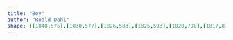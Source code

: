 ```yaml
---
title: "Boy"
author: "Roald Dahl"
shape: [[1848,575],[1830,577],[1826,583],[1825,593],[1820,798],[1817,838],[1817,854],[1819,862],[1817,867],[1817,894],[1815,899],[1812,1080],[1808,1160],[1809,1176],[1807,1204],[1807,1259],[1805,1281],[1806,1298],[1804,1320],[1805,1337],[1803,1377],[1803,1418],[1801,1444],[1803,1455],[1803,1472],[1807,1476],[1810,1476],[1814,1472],[1835,1447],[1852,1441],[1872,1431],[1878,1425],[1880,1413],[1882,1286],[1884,1259],[1884,1220],[1888,1107],[1887,1071],[1891,1063],[1891,950],[1893,945],[1895,872],[1894,852],[1896,844],[1896,805],[1898,780],[1901,671],[1900,661],[1903,598],[1903,588],[1901,582],[1899,578],[1895,575]]
---
```


